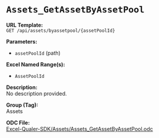 # `Assets_GetAssetByAssetPool`

**URL Template:**  
`GET /api/assets/byassetpool/{assetPoolId}`

**Parameters:**  
- `assetPoolId` (path)

**Excel Named Range(s):**  
- `AssetPoolId`

**Description:**  
No description provided.

**Group (Tag):**  
Assets

**ODC File:**  
[Excel-Qualer-SDK/Assets/Assets_GetAssetByAssetPool.odc](https://github.com/Johnson-Gage-Inspection-Inc/qualer-sdk-odc/blob/main/Excel-Qualer-SDK/Assets/Assets_GetAssetByAssetPool.odc)
